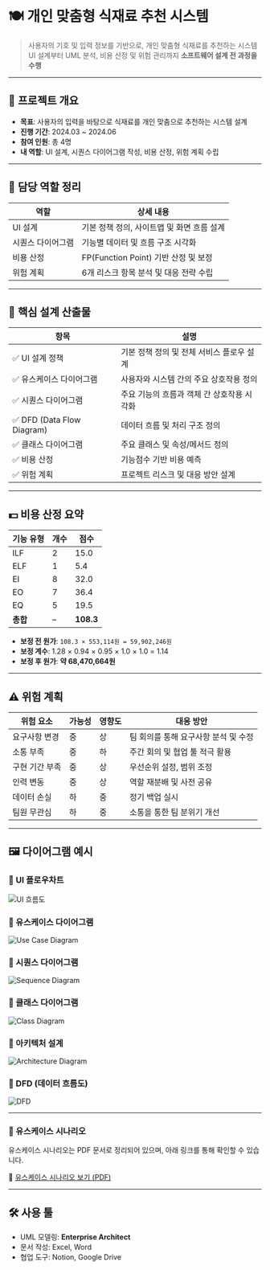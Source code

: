 # 🍽️ 개인 맞춤형 식재료 추천 시스템

> 사용자의 기호 및 입력 정보를 기반으로, 개인 맞춤형 식재료를 추천하는 시스템  
> UI 설계부터 UML 분석, 비용 산정 및 위험 관리까지 **소프트웨어 설계 전 과정을 수행**

---

## 📌 프로젝트 개요

- **목표**: 사용자의 입력을 바탕으로 식재료를 개인 맞춤으로 추천하는 시스템 설계
- **진행 기간**: 2024.03 ~ 2024.06
- **참여 인원**: 총 4명
- **내 역할**: UI 설계, 시퀀스 다이어그램 작성, 비용 산정, 위험 계획 수립

---

## 👤 담당 역할 정리

| 역할 | 상세 내용 |
|------|-----------|
| UI 설계 | 기본 정책 정의, 사이트맵 및 화면 흐름 설계 |
| 시퀀스 다이어그램 | 기능별 데이터 및 흐름 구조 시각화 |
| 비용 산정 | FP(Function Point) 기반 산정 및 보정 |
| 위험 계획 | 6개 리스크 항목 분석 및 대응 전략 수립 |

---

## 🧩 핵심 설계 산출물

| 항목 | 설명 |
|------|------|
| ✅ UI 설계 정책 | 기본 정책 정의 및 전체 서비스 플로우 설계 |
| ✅ 유스케이스 다이어그램 | 사용자와 시스템 간의 주요 상호작용 정의 |
| ✅ 시퀀스 다이어그램 | 주요 기능의 흐름과 객체 간 상호작용 시각화 |
| ✅ DFD (Data Flow Diagram) | 데이터 흐름 및 처리 구조 정의 |
| ✅ 클래스 다이어그램 | 주요 클래스 및 속성/메서드 정의 |
| ✅ 비용 산정 | 기능점수 기반 비용 예측 |
| ✅ 위험 계획 | 프로젝트 리스크 및 대응 방안 설계 |

---

## 💵 비용 산정 요약

| 기능 유형 | 개수 | 점수 |
|-----------|------|------|
| ILF       | 2    | 15.0 |
| ELF       | 1    | 5.4  |
| EI        | 8    | 32.0 |
| EO        | 7    | 36.4 |
| EQ        | 5    | 19.5 |
| **총합**  | –    | **108.3** |

- **보정 전 원가**: `108.3 × 553,114원 = 59,902,246원`
- **보정 계수**: 1.28 × 0.94 × 0.95 × 1.0 × 1.0 = 1.14
- **보정 후 원가**: **약 68,470,664원**

---

## ⚠️ 위험 계획

| 위험 요소 | 가능성 | 영향도 | 대응 방안 |
|-----------|--------|--------|-----------|
| 요구사항 변경 | 중 | 상 | 팀 회의를 통해 요구사항 분석 및 수정 |
| 소통 부족     | 중 | 하 | 주간 회의 및 협업 툴 적극 활용 |
| 구현 기간 부족 | 중 | 상 | 우선순위 설정, 범위 조정 |
| 인력 변동     | 중 | 상 | 역할 재분배 및 사전 공유 |
| 데이터 손실   | 하 | 중 | 정기 백업 실시 |
| 팀원 무관심   | 하 | 중 | 소통을 통한 팀 분위기 개선 |

---

## 🖼️ 다이어그램 예시

### 📌 UI 플로우차트
![UI 흐름도]([./images/flowchart.png](https://github.com/user-attachments/assets/ecf1d2f2-7d61-43d5-b01f-c35f83fc5d60))

### 📌 유스케이스 다이어그램
![Use Case Diagram]([./images/usecase_diagram.png](https://github.com/user-attachments/assets/c4cfd93a-3900-487d-a64d-a3f61c4cc4d4))

### 📌 시퀀스 다이어그램
![Sequence Diagram]([./images/sequence_diagram.png](https://github.com/user-attachments/assets/f4a051bd-9198-4c88-b641-0cbf3174e31d))

### 📌 클래스 다이어그램
![Class Diagram]([./images/class_diagram.png](https://github.com/user-attachments/assets/4fdf94b4-bbdb-499f-8037-5d294a41efbd))

### 📌 아키텍처 설계
![Architecture Diagram]([./images/architecture.png](https://github.com/user-attachments/assets/7fd7d2e9-8165-4073-b001-b5c94931787b))

### 📌 DFD (데이터 흐름도)
![DFD]([./images/dfd.png](https://github.com/user-attachments/assets/30295d76-0a2a-444d-89e8-63b0a0aef48f))

---

### 📝 유스케이스 시나리오

유스케이스 시나리오는 PDF 문서로 정리되어 있으며, 아래 링크를 통해 확인할 수 있습니다.

📄 [유스케이스 시나리오 보기 (PDF)](https://github.com/Kim-geun-woo/sw-engineering-project/blob/main/docs/usecase_scenarios.pdf)

---
## 🛠️ 사용 툴

- UML 모델링: **Enterprise Architect**
- 문서 작성: Excel, Word
- 협업 도구: Notion, Google Drive


